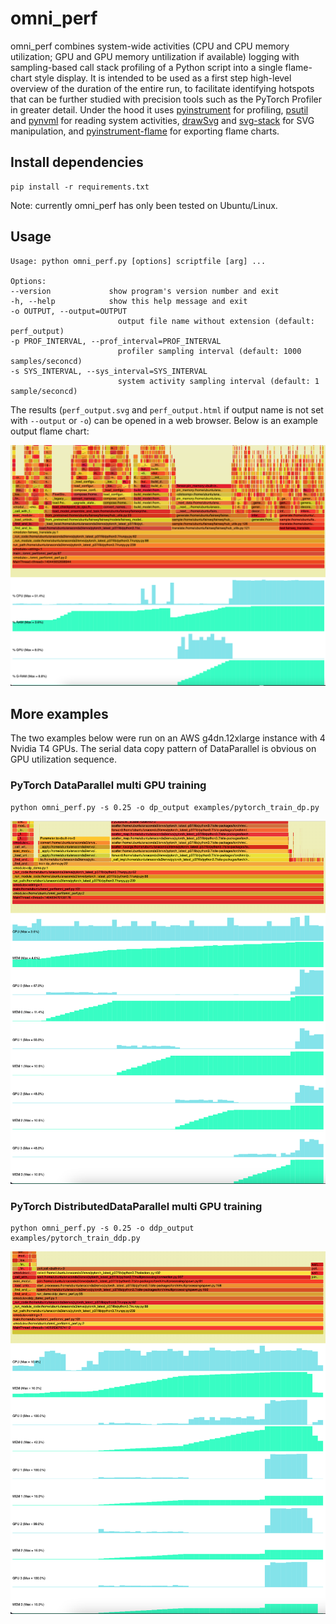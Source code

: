 # omni_perf

omni_perf combines system-wide activities (CPU and CPU memory utilization; GPU and GPU memory untilization if available) logging with sampling-based call stack profiling of a Python script into a single flame-chart style display.  It is intended to be used as a first step high-level overview of the duration of the entire run, to facilitate identifying hotspots that can be further studied with precision tools such as the PyTorch Profiler in greater detail.  Under the hood it uses [pyinstrument](https://github.com/joerick/pyinstrument) for profiling, [psutil](https://github.com/giampaolo/psutil) and [pynvml](https://github.com/gpuopenanalytics/pynvml) for reading system activities, [drawSvg](https://github.com/cduck/drawSvg) and [svg-stack](https://github.com/astraw/svg_stack) for SVG manipulation, and [pyinstrument-flame](https://pypi.org/project/pyinstrument-flame/) for exporting flame charts.  

## Install dependencies

    pip install -r requirements.txt

Note: currently omni_perf has only been tested on Ubuntu/Linux.

## Usage

    Usage: python omni_perf.py [options] scriptfile [arg] ...

    Options:
    --version             show program's version number and exit
    -h, --help            show this help message and exit
    -o OUTPUT, --output=OUTPUT
                            output file name without extension (default: perf_output)
    -p PROF_INTERVAL, --prof_interval=PROF_INTERVAL
                            profiler sampling interval (default: 1000 samples/seconcd)
    -s SYS_INTERVAL, --sys_interval=SYS_INTERVAL
                            system activity sampling interval (default: 1 sample/seconcd)

The results (`perf_output.svg` and `perf_output.html` if output name is not set with `--output` or `-o`) can be opened in a web browser.  Below is an  example output flame chart:

![Example output flame chart](imgs/omni_perf_flamechart.png)

## More examples
The two examples below were run on an AWS g4dn.12xlarge instance with 4 Nvidia T4 GPUs.  The serial data copy pattern of DataParallel is obvious on GPU utilization sequence.

### PyTorch DataParallel multi GPU training
    python omni_perf.py -s 0.25 -o dp_output examples/pytorch_train_dp.py

![DP output flame chart](imgs/dp_flamechart.png)

### PyTorch DistributedDataParallel multi GPU training
    python omni_perf.py -s 0.25 -o ddp_output examples/pytorch_train_ddp.py

![DP output flame chart](imgs/ddp_nccl_flamechart.png)
